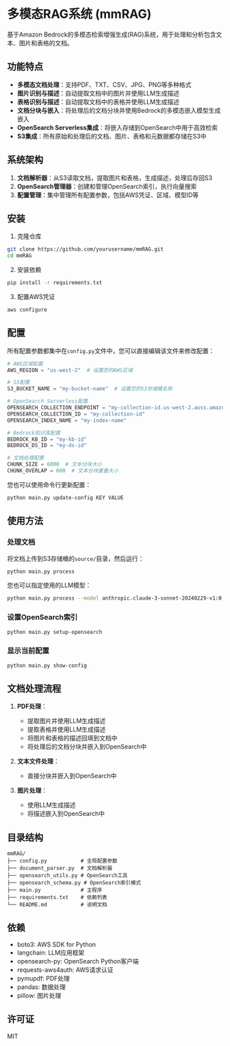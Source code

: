 # 多模态RAG系统 (mmRAG)

基于Amazon Bedrock的多模态检索增强生成(RAG)系统，用于处理和分析包含文本、图片和表格的文档。

## 功能特点

- **多模态文档处理**：支持PDF、TXT、CSV、JPG、PNG等多种格式
- **图片识别与描述**：自动提取文档中的图片并使用LLM生成描述
- **表格识别与描述**：自动提取文档中的表格并使用LLM生成描述
- **文档分块与嵌入**：将处理后的文档分块并使用Bedrock的多模态嵌入模型生成嵌入
- **OpenSearch Serverless集成**：将嵌入存储到OpenSearch中用于高效检索
- **S3集成**：所有原始和处理后的文档、图片、表格和元数据都存储在S3中

## 系统架构

1. **文档解析器**：从S3读取文档，提取图片和表格，生成描述，处理后存回S3
2. **OpenSearch管理器**：创建和管理OpenSearch索引，执行向量搜索
3. **配置管理**：集中管理所有配置参数，包括AWS凭证、区域、模型ID等

## 安装

1. 克隆仓库
```bash
git clone https://github.com/yourusername/mmRAG.git
cd mmRAG
```

2. 安装依赖
```bash
pip install -r requirements.txt
```

3. 配置AWS凭证
```bash
aws configure
```

## 配置

所有配置参数都集中在`config.py`文件中，您可以直接编辑该文件来修改配置：

```python
# AWS区域配置
AWS_REGION = "us-west-2"  # 设置您的AWS区域

# S3配置
S3_BUCKET_NAME = "my-bucket-name"  # 设置您的S3存储桶名称

# OpenSearch Serverless配置
OPENSEARCH_COLLECTION_ENDPOINT = "my-collection-id.us-west-2.aoss.amazonaws.com"
OPENSEARCH_COLLECTION_ID = "my-collection-id"
OPENSEARCH_INDEX_NAME = "my-index-name"

# Bedrock知识库配置
BEDROCK_KB_ID = "my-kb-id"
BEDROCK_DS_ID = "my-ds-id"

# 文档处理配置
CHUNK_SIZE = 6000  # 文本分块大小
CHUNK_OVERLAP = 600  # 文本分块重叠大小
```

您也可以使用命令行更新配置：

```bash
python main.py update-config KEY VALUE
```

## 使用方法

### 处理文档

将文档上传到S3存储桶的`source/`目录，然后运行：

```bash
python main.py process
```

您也可以指定使用的LLM模型：

```bash
python main.py process --model anthropic.claude-3-sonnet-20240229-v1:0
```

### 设置OpenSearch索引

```bash
python main.py setup-opensearch
```

### 显示当前配置

```bash
python main.py show-config
```

## 文档处理流程

1. **PDF处理**：
   - 提取图片并使用LLM生成描述
   - 提取表格并使用LLM生成描述
   - 将图片和表格的描述回填到文档中
   - 将处理后的文档分块并嵌入到OpenSearch中

2. **文本文件处理**：
   - 直接分块并嵌入到OpenSearch中

3. **图片处理**：
   - 使用LLM生成描述
   - 将描述嵌入到OpenSearch中

## 目录结构

```
mmRAG/
├── config.py           # 全局配置参数
├── document_parser.py  # 文档解析器
├── opensearch_utils.py # OpenSearch工具
├── opensearch_schema.py # OpenSearch索引模式
├── main.py             # 主程序
├── requirements.txt    # 依赖列表
└── README.md           # 说明文档
```

## 依赖

- boto3: AWS SDK for Python
- langchain: LLM应用框架
- opensearch-py: OpenSearch Python客户端
- requests-aws4auth: AWS请求认证
- pymupdf: PDF处理
- pandas: 数据处理
- pillow: 图片处理

## 许可证

MIT
